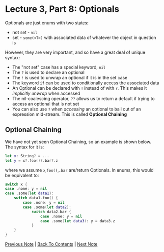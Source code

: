 # Lecture 3, Part 8: Optionals

Optionals are just enums with two states:
* not set - `nil`
* set - `some(<T>)` with associated data of whatever the object in question is

However, they are very important, and so have a great deal of unique syntax:

* The "not set" case has a special keyword, `nil`
* The `?` is used to declare an optional
* The `!` is used to unwrap an optional if it is in the set case
* The keyword `if` can be used to conditionally access the associated data
* An Optional can be declared with `!` instead of with `?`. This makes it *implicitly unwrap* when accessed
* The nil-coalescing operator, `??` allows us to return a default if trying to access an optional that is not set
* You can also use `?` when *accessing* an optional to bail out of an expression mid-stream. This is called **Optional Chaining**

## Optional Chaining

We have not yet seen Optional Chaining, so an example is shown below. The syntax for it is:
```Swift
let x: String? = ...
let y = x?.foo()?.bar?.z
```
where we assume `x`,`foo()`,`.bar` are/return Optionals. In enums, this would be equivalent to:

```Swift
switch x {
case .none: y = nil
case .some(let data1):
    switch data1.foo() {
        case .none: y = nil
        case .some(let data2):
            switch data2.bar {
                case .none: y = nil
                case .some(let data3): y = data3.z
            }
    }
}
```

[Previous Note](../Lecture%203%20-%20The%20Swift%20Programming%20Language/Part%207%20-%20Enumerations.md) | [Back To Contents](https://github.com/eldaroid/CS193P-Stanford-iOS-lectures) |  [Next Note](../Lecture%203%20-%20The%20Swift%20Programming%20Language/Part%209%20-%20Data%20Structures.md)
